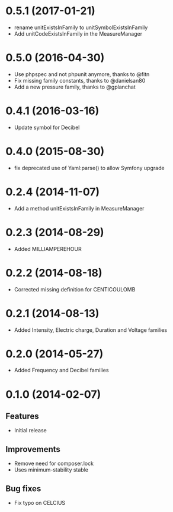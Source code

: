 # 0.5.1 (2017-01-21)
 - rename unitExistsInFamily to unitSymbolExistsInFamily
 - Add unitCodeExistsInFamily in the MeasureManager

# 0.5.0 (2016-04-30)
 - Use phpspec and not phpunit anymore, thanks to @fitn
 - Fix missing family constants, thanks to @danielsan80
 - Add a new pressure family, thanks to @gplanchat

# 0.4.1 (2016-03-16) 
 - Update symbol for Decibel

# 0.4.0 (2015-08-30)
 - fix deprecated use of Yaml:parse() to allow Symfony upgrade

# 0.2.4 (2014-11-07)
 - Add a method unitExistsInFamily in MeasureManager

# 0.2.3 (2014-08-29)
 - Added MILLIAMPEREHOUR

# 0.2.2 (2014-08-18)
 -  Corrected missing definition for CENTICOULOMB

# 0.2.1 (2014-08-13)
 - Added Intensity, Electric charge, Duration and Voltage families

# 0.2.0 (2014-05-27)
 - Added Frequency and Decibel families

# 0.1.0 (2014-02-07)

## Features
 - Initial release

## Improvements
 - Remove need for composer.lock
 - Uses minimum-stability stable

## Bug fixes
- Fix typo on CELCIUS

